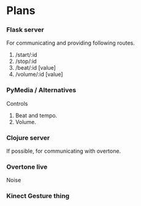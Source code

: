 # Plans

### Flask server

For communicating and providing following routes.

1. /start/:id
2. /stop/:id
3. /beat/:id [value]
4. /volume/:id [value]


### PyMedia / Alternatives

Controls

1. Beat and tempo.
2. Volume.


### Clojure server

If possible, for communicating with overtone.


### Overtone live

Noise

### Kinect Gesture thing
